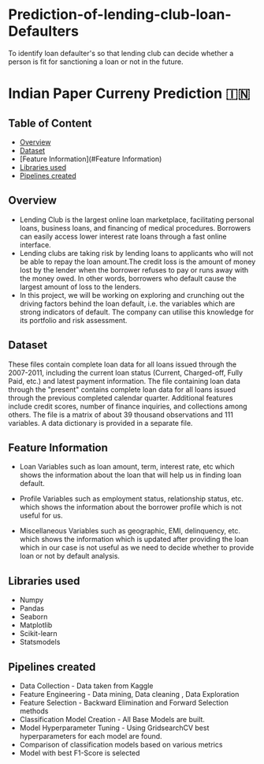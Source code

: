 # Prediction-of-lending-club-loan-Defaulters
To identify loan defaulter's so that lending club can decide whether a person is fit for sanctioning a loan or not in the future.

# Indian Paper Curreny Prediction :india: 

## Table of Content
  * [Overview](#overview)
  * [Dataset](#Dataset)
  * [Feature Information](#Feature Information)
  * [Libraries used](#Libraries_used)
  * [Pipelines created](#Pipelines_created)




## Overview
* Lending Club is the largest online loan marketplace, facilitating personal loans, business loans, and financing of medical procedures. Borrowers can easily access lower interest rate loans through a fast online interface.
* Lending clubs are taking risk by lending loans to applicants who will not be able to repay the loan amount.The credit loss is the amount of money lost by the lender when the borrower refuses to pay or runs away with the money owed. In other words, borrowers who default cause the largest amount of loss to the lenders.
* In this project, we will be working on exploring and crunching out the driving factors behind the loan default, i.e. the variables which are strong indicators of default. The company can utilise this knowledge for its portfolio and risk assessment.

## Dataset
These files contain complete loan data for all loans issued through the 2007-2011, including the current loan status (Current, Charged-off, Fully Paid, etc.) and latest payment information. The file containing loan data through the "present" contains complete loan data for all loans issued through the previous completed calendar quarter. Additional features include credit scores, number of finance inquiries, and collections among others. The file is a matrix of about 39 thousand observations and 111 variables. A data dictionary is provided in a separate file.

## Feature Information
* Loan Variables such as loan amount, term, interest rate, etc which shows the information about the loan that will help us in finding loan default.

* Profile Variables such as employment status, relationship status, etc. which shows the information about the borrower profile which is not useful for us.

* Miscellaneous Variables such as geographic, EMI, delinquency, etc. which shows the information which is updated after providing the loan which in our case is not useful as we    need to decide whether to provide loan or not by default analysis.

## Libraries used
* Numpy
* Pandas
* Seaborn
* Matplotlib
* Scikit-learn
* Statsmodels

## Pipelines created
* Data Collection - Data taken from Kaggle
* Feature Engineering - Data mining, Data cleaning , Data Exploration
* Feature Selection  - Backward Elimination and Forward Selection methods
* Classification Model Creation - All Base Models are built.
* Model Hyperparameter Tuning  - Using GridsearchCV best hyperparameters for each model are found.
* Comparison of classification models based on various metrics
* Model with best F1-Score is selected




